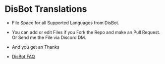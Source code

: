 # DisBot Translations

- File Space for all Supported Languages from DisBot.
- You can add or edit Files if you Fork the Repo and make an Pull Request. Or Send me the File via Discord DM.


- And you get an Thanks
- [DisBot FAQ](https://docs.disbot.xyz/faq)
